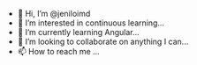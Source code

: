 - 👋 Hi, I’m @jeniloimd
- 👀 I’m interested in continuous learning...
- 🌱 I’m currently learning Angular...
- 💞️ I’m looking to collaborate on anything I can...
- 📫 How to reach me ...

<!---
jeniloimd/jeniloimd is a ✨ special ✨ repository because its `README.md` (this file) appears on your GitHub profile.
You can click the Preview link to take a look at your changes.
--->
